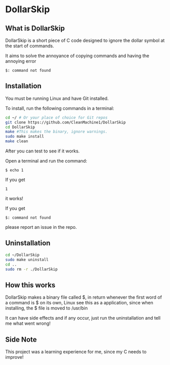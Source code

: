 # DollarSkip

## What is DollarSkip

DollarSkip is a short piece of C code designed to ignore the dollar symbol at the start of commands.

It aims to solve the annoyance of copying commands and having the annoying error

`$: command not found`
## Installation

You must be running Linux and have Git installed.

To install, run the following commands in a terminal:

```bash
cd ~/ # Or your place of choice for Git repos
git clone https://github.com/CleanMachine1/DollarSkip
cd DollarSkip
make #This makes the binary, ignore warnings.
sudo make install
make clean
```

After you can test to see if it works.

Open a terminal and run the command:

`$ echo 1`

If you get 

`1`

it works!

If you get

`$: command not found`

please report an issue in the repo.

## Uninstallation

```bash
cd ~/DollarSkip
sudo make uninstall
cd .. 
sudo rm -r ./DollarSkip
```

## How this works

DollarSkip makes a binary file called $, in return whenever the first word of a command is $ on its own, Linux see this as a application, since when installing, the $ file is moved to /usr/bin

It can have side effects and if any occur, just run the uninstallation and tell me what went wrong!

## Side Note

This project was a learning experience for me, since my C needs to improve!
